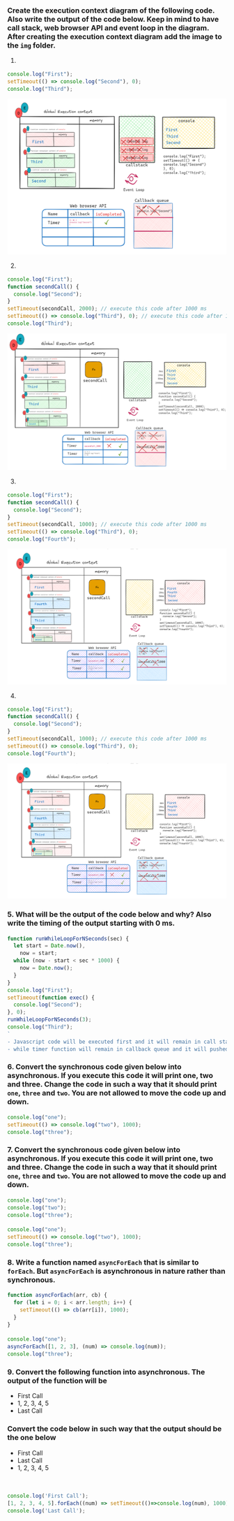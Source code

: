 ### Create the execution context diagram of the following code. Also write the output of the code below. Keep in mind to have call stack, web browser API and event loop in the diagram. After creating the execution context diagram add the image to the `img` folder.

1.

```js
console.log("First");
setTimeout(() => console.log("Second"), 0);
console.log("Third");
```

![execution context diagram](./diagram-img/Dia01.png)

2.

```js
console.log("First");
function secondCall() {
  console.log("Second");
}
setTimeout(secondCall, 2000); // execute this code after 1000 ms
setTimeout(() => console.log("Third"), 0); // execute this code after 1000 ms
console.log("Third");
```

![execution context diagram](./diagram-img/Dia02.png)

3.

```js
console.log("First");
function secondCall() {
  console.log("Second");
}
setTimeout(secondCall, 1000); // execute this code after 1000 ms
setTimeout(() => console.log("Third"), 0);
console.log("Fourth");
```

![execution context diagram](./diagram-img/Dia03.png)

4.

```js
console.log("First");
function secondCall() {
  console.log("Second");
}
setTimeout(secondCall, 1000); // execute this code after 1000 ms
setTimeout(() => console.log("Third"), 0);
console.log("Fourth");
```

![execution context diagram](./diagram-img/Dia03.png)

### 5. What will be the output of the code below and why? Also write the timing of the output starting with 0 ms.

```js
function runWhileLoopForNSeconds(sec) {
  let start = Date.now(),
    now = start;
  while (now - start < sec * 1000) {
    now = Date.now();
  }
}
console.log("First");
setTimeout(function exec() {
  console.log("Second");
}, 0);
runWhileLoopForNSeconds(3);
console.log("Third");
`
- Javascript code will be executed first and it will remain in call stack untill it is executed completly. 
- while timer function will remain in callback queue and it will pushed in stack later by event loop`;
```

### 6. Convert the synchronous code given below into asynchronous. If you execute this code it will print one, two and three. Change the code in such a way that it should print `one`, `three` and `two`. You are not allowed to move the code up and down.

```js
console.log("one");
setTimeout(() => console.log("two"), 1000);
console.log("three");
```

### 7. Convert the synchronous code given below into asynchronous. If you execute this code it will print one, two and three. Change the code in such a way that it should print `one`, `three` and `two`. You are not allowed to move the code up and down.

```js
console.log("one");
console.log("two");
console.log("three");

console.log("one");
setTimeout(() => console.log("two"), 1000);
console.log("three");
```

### 8. Write a function named `asyncForEach` that is similar to `forEach`. But `asyncForEach` is asynchronous in nature rather than synchronous.

```js
function asyncForEach(arr, cb) {
  for (let i = 0; i < arr.length; i++) {
    setTimeout(() => cb(arr[i]), 1000);
  }
}

console.log("one");
asyncForEach([1, 2, 3], (num) => console.log(num));
console.log("three");
```

### 9. Convert the following function into asynchronous. The output of the function will be

- First Call
- 1, 2, 3, 4, 5
- Last Call

### Convert the code below in such way that the output should be the one below

- First Call
- Last Call
- 1, 2, 3, 4, 5

```js


console.log('First Call');
[1, 2, 3, 4, 5].forEach((num) => setTimeout(()=>console.log(num), 1000););
console.log('Last Call');
```
